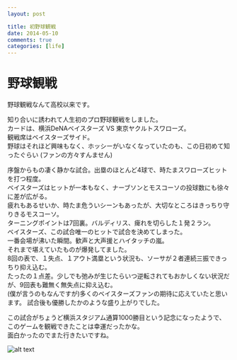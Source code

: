 ```yaml
---
layout: post

title: 初野球観戦
date: 2014-05-10
comments: true
categories: [life]
---
```


# 野球観戦

野球観戦なんて高校以来です。

<!-- more -->
  
知り合いに誘われて人生初のプロ野球観戦をしました。  
カードは、横浜DeNAベイスターズ VS 東京ヤクルトスワローズ。  
観戦席はベイスターズサイド。  
野球はそれほど興味もなく、ホッシーがいなくなっていたのも、この日初めて知ったぐらい
(ファンの方々すんません)  

序盤からもの凄く静かな試合。出塁のほとんど4球で、時たまスワローズヒットを打つ程度。  
ベイスターズはヒットが一本もなく、ナーブソンとモスコーソの投球数にも徐々に差が広がる。  
疲れもあるせいか、時たま危ういシーンもあったが、大切なところはきっちり守りきるモスコーソ。  
ターニングポイントは7回裏。バルディリス、痺れを切らした１発２ラン。  
ベイスターズ、この試合唯一のヒットで試合を決めてしまった。  
一番会場が沸いた瞬間。歓声と大声援とハイタッチの嵐。    
それまで堪えていたものが爆発してました。  
8回の表で、１失点、１アウト満塁という状況も、ソーサが２者連続三振できっちり抑え込む。  
たったの１点差。少しでも弛みが生じたらいつ逆転されてもおかしくない状況だが、9回表も難無く無失点に抑え込む。  
(僕が言うのもなんですが)多くのベイスターズファンの期待に応えていたと思います。 
試合後も優勝したかのような盛り上がりでした。  

この試合がちょうど横浜スタジアム通算1000勝目という記念になったようで、このゲームを観戦できたことは幸運だったかな。  
面白かったのでまた行きたいですね。  

![alt text](http://photos-e.ak.instagram.com/hphotos-ak-prn/926456_466559483474076_986180211_n.jpg "baseball game")

